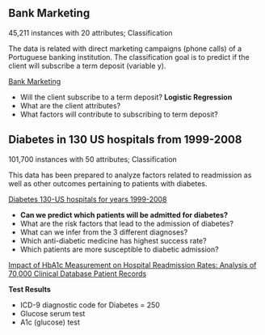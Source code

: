 ## Bank Marketing
45,211 instances with 20 attributes; Classification

The data is related with direct marketing campaigns (phone calls) of a Portuguese banking institution. The classification goal is to predict if the client will subscribe a term deposit (variable y).

[Bank Marketing](https://archive.ics.uci.edu/ml/datasets/Bank+Marketing)

* Will the client subscribe to a term deposit? __Logistic Regression__
* What are the client attributes?
* What factors will contribute to subscribing to term deposit?

## Diabetes in 130 US hospitals from 1999-2008
101,700 instances with 50 attributes; Classification

This data has been prepared to analyze factors related to readmission as well as other outcomes pertaining to patients with diabetes.

[Diabetes 130-US hospitals for years 1999-2008](https://archive.ics.uci.edu/ml/datasets/Diabetes+130-US+hospitals+for+years+1999-2008)

* **Can we predict which patients will be admitted for diabetes?**
* What are the risk factors that lead to the admission of diabetes?
* What can we infer from the 3 different diagnoses?
* Which anti-diabetic medicine has highest success rate?
* Which patients are more susceptible to diabetic admission?

[Impact of HbA1c Measurement on Hospital Readmission Rates: Analysis of 70,000 Clinical Database Patient Records](https://www.hindawi.com/journals/bmri/2014/781670/)

**Test Results**

* ICD-9 diagnostic code for Diabetes = 250
* Glucose serum test
* A1c (glucose) test

